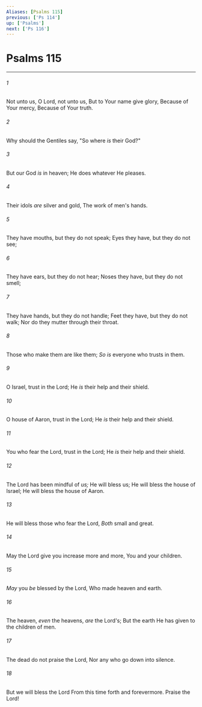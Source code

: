 ```yaml
---
Aliases: [Psalms 115]
previous: ['Ps 114']
up: ['Psalms']
next: ['Ps 116']
---
```

# Psalms 115

***


###### 1 
Not unto us, O Lord, not unto us, But to Your name give glory, Because of Your mercy, Because of Your truth. 

###### 2 
Why should the Gentiles say, "So where _is_ their God?" 

###### 3 
But our God _is_ in heaven; He does whatever He pleases. 

###### 4 
Their idols _are_ silver and gold, The work of men's hands. 

###### 5 
They have mouths, but they do not speak; Eyes they have, but they do not see; 

###### 6 
They have ears, but they do not hear; Noses they have, but they do not smell; 

###### 7 
They have hands, but they do not handle; Feet they have, but they do not walk; Nor do they mutter through their throat. 

###### 8 
Those who make them are like them; _So is_ everyone who trusts in them. 

###### 9 
O Israel, trust in the Lord; He _is_ their help and their shield. 

###### 10 
O house of Aaron, trust in the Lord; He _is_ their help and their shield. 

###### 11 
You who fear the Lord, trust in the Lord; He _is_ their help and their shield. 

###### 12 
The Lord has been mindful of _us;_ He will bless us; He will bless the house of Israel; He will bless the house of Aaron. 

###### 13 
He will bless those who fear the Lord, _Both_ small and great. 

###### 14 
May the Lord give you increase more and more, You and your children. 

###### 15 
_May_ you _be_ blessed by the Lord, Who made heaven and earth. 

###### 16 
The heaven, _even_ the heavens, _are_ the Lord's; But the earth He has given to the children of men. 

###### 17 
The dead do not praise the Lord, Nor any who go down into silence. 

###### 18 
But we will bless the Lord From this time forth and forevermore. Praise the Lord!
